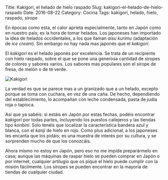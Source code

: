 Title: Kakigori, el helado de hielo raspado
Slug: kakigori-el-helado-de-hielo-raspado
Date: 2016-08-22
Category: Cocina
Tags: kakigori, helado, hielo, raspado, sirope



En épocas como esta, el calor aprieta especialmente, tanto en Japón como en nuestro país; es la hora de tomar helados. Los japoneses han importado la idea de helados occidentales, a los que llaman *aisu kurimu* (adaptación de *ice cream*). Sin embargo no hay nada mas japonés que el *kakigori*.

El *kakigori* es el helado japonés por excelencia. Se trata de un recipiente con hielo raspado, sobre el que se pone una generosa cantidad de siropes de colores y sabores varios. Los sabores mas populares son el sirope de fresa, de melón o de té verde.

![Kakigori]({static}/images/kakigori.jpg)

La verdad es que se parece mas a un granizado que a un helado, excepto porque se toma con cuchara, en vez de una caña. De hecho, dependiendo del establecimiento, lo acompañan con leche condensada, pasta de judía roja o tapioca.

Así que ya sabéis: si estáis en Japón por estas fechas, podéis encontrar *kakigori* por todas partes, incluyendo los puestos callejeros y las tiendas tipo *konbini*. Solo tenéis que localizar la característica bandera azul y blanca, con el *kanji* de hielo en rojo. Como plus adicional, a los japoneses les encanta que los pidáis; es una muestra de interés por su cultura, y se sorprenden mucho de que los conozcáis.

Ahora mismo no estoy en Japón, pero eso no me impide preparármelo en casa; aunque las máquinas de raspar hielo se pueden comprar en Japón o por internet, cualquier artilugio que os pique el hielo puede cumplir con la misión fácilmente. Los siropes se pueden encontrar en la mayoría de tiendas de cualquier ciudad.
